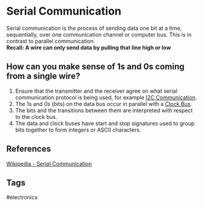 # Serial Communication  

Serial communication is the process of sending data one bit at a time, sequentially, over one communication channel or computer bus. This is in contrast to parallel communication.  
**Recall: A wire can only send data by pulling that line high or low**

## How can you make sense of 1s and 0s coming from a single wire?
1. Ensure that the transmitter and the receiver agree on what serial communication protocol is being used, for example [I2C Communication](../202111020424/README.md).  
2. The 1s and 0s (bits) on the data bus occur in parallel with a [Clock Bus](../202305300022/README.md).  
3. The bits and the transitions between them are interpreted with respect to the clock bus.  
4. The data and clock buses have start and stop signatures used to group bits together to form integers or ASCII characters.  

## References
[Wikipedia - Serial Communication](https://en.wikipedia.org/wiki/Serial_communication)

## Tags
#electronics
